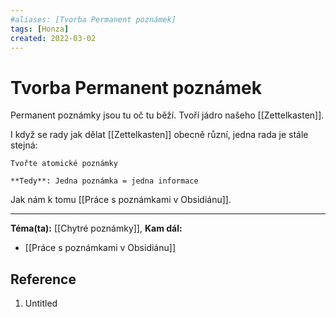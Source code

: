 ```yaml
---
#aliases: [Tvorba Permanent poznámek]
tags: [Honza]
created: 2022-03-02
---
```


# Tvorba Permanent poznámek
Permanent poznámky jsou tu oč tu běží. 
Tvoří jádro našeho [[Zettelkasten]].

I když se rady jak dělat [[Zettelkasten]] obecně různí, jedna rada je stále stejná:

~~~ad-warning
Tvořte atomické poznámky

**Tedy**: Jedna poznámka = jedna informace
~~~

Jak nám k tomu [[Práce s poznámkami v Obsidiánu]].

---
**Téma(ta):** [[Chytré poznámky]], 
**Kam dál:**
- [[Práce s poznámkami v Obsidiánu]]

## Reference
1. Untitled